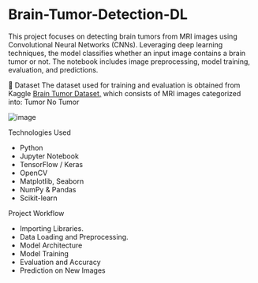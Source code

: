 # Brain-Tumor-Detection-DL
This project focuses on detecting brain tumors from MRI images using Convolutional Neural Networks (CNNs). Leveraging deep learning techniques, the model classifies whether an input image contains a brain tumor or not. The notebook includes image preprocessing, model training, evaluation, and predictions.

📂 Dataset
The dataset used for training and evaluation is obtained from Kaggle [Brain Tumor Dataset,](https://www.kaggle.com/datasets/orvile/brain-tumor-dataset) which consists of MRI images categorized into:
Tumor
No Tumor

![image](https://github.com/user-attachments/assets/79bf0909-f18f-4f83-b2c5-bfd6483b5e02)


Technologies Used
* Python
* Jupyter Notebook
* TensorFlow / Keras
* OpenCV
* Matplotlib, Seaborn
* NumPy & Pandas
* Scikit-learn

Project Workflow
* Importing Libraries.
* Data Loading and Preprocessing.
* Model Architecture
* Model Training
* Evaluation and Accuracy
* Prediction on New Images

